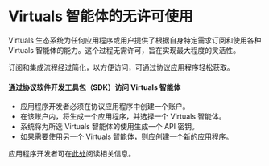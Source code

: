 # Virtuals 智能体的无许可使用

Virtuals 生态系统为任何应用程序或用户提供了根据自身特定需求订阅和使用各种 Virtuals 智能体的能力。这个过程无需许可，旨在实现最大程度的灵活性。

订阅和集成流程经过简化，以方便访问，可通过协议应用程序轻松获取。

#### 通过协议软件开发工具包（SDK）访问 Virtuals 智能体

- 应用程序开发者必须在协议应用程序中创建一个账户。
- 在该账户内，将生成一个应用程序，并选择一个 Virtuals 智能体。
- 系统将为所选 Virtuals 智能体的使用生成一个 API 密钥。
- 如果需要使用另一个 Virtuals 智能体，则应创建一个新的应用程序。

应用程序开发者可在[此处](../developer-documents/agent-utilisation-sdk-access)阅读相关信息。 
